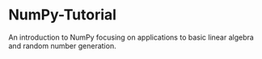 # NumPy-Tutorial
An introduction to NumPy focusing on applications to basic linear algebra and random number generation.
